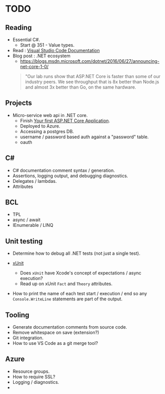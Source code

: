 # TODO

## Reading 

* Essential C#.
    * Start @ 351 - Value types.
* Read : [Visual Studio Code Documentation](https://code.visualstudio.com/Docs)
* Blog post : .NET ecosystem
    * https://blogs.msdn.microsoft.com/dotnet/2016/06/27/announcing-net-core-1-0/
    > "Our lab runs show that ASP.NET Core is faster than some of our industry peers. We see throughput that is 8x better than Node.js and almost 3x better than Go, on the same hardware.

## Projects

* Micro-service web api in .NET core.
    * Finish [Your first ASP.NET Core Application](https://docs.asp.net/en/latest/tutorials/your-first-mac-aspnet.html).
    * Deployed to Azure.
    * Accessing a postgres DB.
    * username / password based auth against a "password" table.
    * oauth

## C#

* C# documentation comment syntax / generation.
* Assertions, logging output, and debugging diagnostics.
* Delegates / lambdas.
* Attributes

## BCL

* TPL
* async / await
* IEnumerable / LINQ

## Unit testing

* Determine how to debug all .NET tests (not just a single test).
* [xUnit](https://xunit.github.io/)
    * Does `xUnit` have Xcode's concept of expectations / async execution?
    * Read up on xUnit `Fact` and `Theory` attributes.

* How to print the name of each test start / execution / end so any `Console.WriteLine` statements are part of the output. 

## Tooling

* Generate documentation comments from source code.
* Remove whitespace on save (extension?)
* Git integration.
* How to use VS Code as a git merge tool?

## Azure

* Resource groups.
* How to require SSL?
* Logging / diagnostics.
* 


